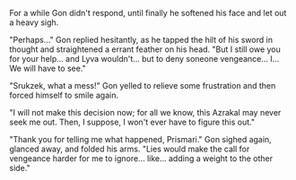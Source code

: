 For a while Gon didn't respond, until finally he softened his face and let out a heavy sigh.

"Perhaps..." Gon replied hesitantly, as he tapped the hilt of his sword in thought and straightened a errant feather on his head. "But I still owe you for your help... and Lyva wouldn't... but to deny soneone vengeance... I... We will have to see."

"Srukzek, what a mess!" Gon yelled to relieve some frustration and then forced himself to smile again.

"I will not make this decision now; for all we know, this Azrakal may never seek me out. Then, I suppose, I won't ever have to figure this out."

"Thank you for telling me what happened, Prismari." Gon sighed again, glanced away, and folded his arms. "Lies would make the call for vengeance harder for me to ignore... like... adding a weight to the other side."